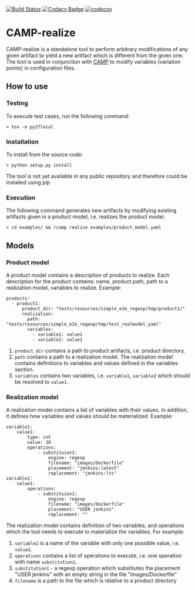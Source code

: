 [![Build Status](https://travis-ci.org/SINTEF-9012/camp-realize.svg?branch=master)](https://travis-ci.org/SINTEF-9012/camp-realize)
[![Codacy Badge](https://api.codacy.com/project/badge/Grade/ce234e0552f34484abf4ce89360c5b8a)](https://www.codacy.com/app/vassik/camp-realize?utm_source=github.com&amp;utm_medium=referral&amp;utm_content=SINTEF-9012/camp-realize&amp;utm_campaign=Badge_Grade)
[![codecov](https://codecov.io/gh/SINTEF-9012/camp-realize/branch/master/graph/badge.svg)](https://codecov.io/gh/SINTEF-9012/camp-realize)

# CAMP-realize
CAMP-realize is a standalone tool to perform arbitrary modifications of any given artifact to yield a new artifact which is different from the given one. The tool is used in conjunction with [CAMP](https://github.com/STAMP-project/camp) to modify variables (variation points) in configuration files.

## How to use
### Testing
To execute test cases, run the following command:
```
> tox -e py27local
```

### Installation
To install from the source code:
```
> python setup.py install
```
The tool is not yet available in any public repository and therefore could be installed using pip

### Execution
The following command generates new artifacts by modifying existing artifacts given in a product model, i.e. realizes the product model.
``` 
> cd examples/ && rcamp realize examples/product_model.yaml
```
## Models
### Product model
A product model contains a description of products to realize. Each description for the product contains: name, product path, path to a realization model, variables to realize. Example:
```
products:
  - product1:
      product_dir: "tests/resources/simple_e2e_regexp/tmp/product1/"
      realization:
        path: "tests/resources/simple_e2e_regexp/tmp/test_realmodel.yaml"
        variables:
          - variable1: value1
          - variable2: value1
```
1. ```product_dir``` contains a path to product artifacts, i.e. product directory.
2. ```path``` contains a path to a realization model. The realization model contains definitions to variables and values defined in the variables section.
3. ```variables``` contains two variables, i.e. ```variable1```, ```variable2``` which should be resolved to ```value1```.

### Realization model
A realization model contains a list of variables with their values. In addition, it defines how variables and values should be materialized. Example:
```
variable1:
    value1:
        type: int
        value: 10
        operations:
            - substituion1:
                engine: regexp
                filename: "images/Dockerfile"
                placement: "jenkins:latest"
                replacement: "jenkins:lts"
variable2:
    value1:
        operations:
            - substituion1:
                engine: regexp
                filename: "images/Dockerfile"
                placement: "USER jenkins"
                replacement: ""
```
The realization model contains definition of two variables, and operations which the tool needs to execute to materialize the variables. For example:
1. ```variable2``` is a name of the variable with only one possible value, i.e. ```value1```.
2. ```operations``` contains a list of operations to execute, i.e. one operation with name ```substitution1```.
3. ```substitution1``` - a regexp operation which substitutes the placement "USER jenkins" with an empty string in the file "images/Dockerfile"
4. ```filename``` is a path to the file which is relative to a product directory
